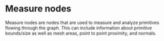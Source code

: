 # Measure nodes


Measure nodes are nodes that are used to measure and analyze primitives flowing through the graph. This can include information about primitive bounds/size as well as mesh areas, point to point proximity, and normals.
